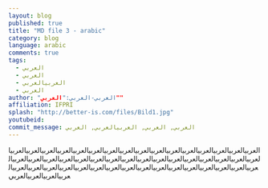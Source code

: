 ```yaml
---
layout: blog
published: true
title: "MD file 3 - arabic"
category: blog
language: arabic
comments: true
tags: 
  - العربي
  - العربي
  - العربيالعربي
  - العربي
author: "العربي-العربي:"العربي""
affiliation: IFPRI
splash: "http://better-is.com/files/Bild1.jpg"
youtubeid: 
commit_message: العربي, العربي, العربيالعربي, العربي
---
```

العربيالعربيالعربيالعربيالعربيالعربيالعربيالعربيالعربيالعربيالعربيالعربيالعربيالعربيالعربيالعربيالعربيالعربيالعربيالعربيالعربيالعربيالعربيالعربيالعربيالعربيالعربيالعربيالعربيالعربيالعربيالعربيالعربيالعربيالعربيالعربيالعربيالعربيالعربيالعربيالعربيالعربيالعربيالعربيالعربيالعربيالعربيالعربيالعربيالعربيالعربيالعربي